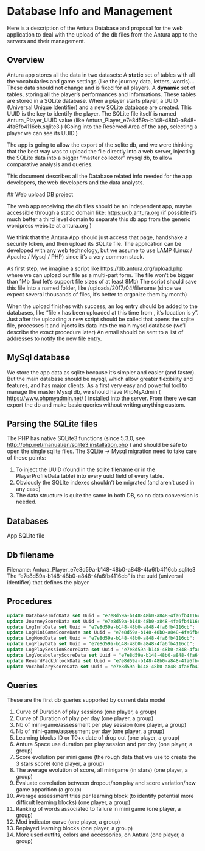 # Database Info and Management

Here is a description of the Antura Database and proposal for the web application to deal with the upload of the db files from the Antura app to the servers and their management.

## Overview

Antura app stores all the data in two datasets:
A **static** set of tables with all the vocabularies and game settings (like the journey data, letters, words)... These data should not change and is fixed for all players.
A **dynamic** set of tables, storing all the player’s performances and informations. These tables are stored in a SQLite database.
When a player starts player, a UUID (Universal Unique Identifier) and a new SQLite database are created. This UUID is the key to identify the player. The SQLite file itself is named Antura_Player_UUID value (like Antura_Player_e7e8d59a-b148-48b0-a848-4fa6fb4116cb.sqlite3 )
(Going into the Reserved Area of the app, selecting a player we can see its UUID.)

The app is going to allow the export of the sqlite db, and we were thinking that the best way was to upload the file directly into a web server, injecting the SQLite data into a bigger “master collector” mysql db, to allow comparative analysis and queries.

This document describes all the Database related info needed for the app developers, the web developers and the data analysts.

## Web upload DB project

The web app receiving the db files should be an independent app, maybe accessible through a static domain like: https://db.antura.org (if possible it’s much better a third level domain to separate this db app from the generic wordpress website at antura.org )

We think that the Antura App should just access that page, handshake a security token, and then upload its SQLite file.
The application can be developed with any web technology, but we assume to use LAMP (Linux / Apache / Mysql / PHP) since it’s a very common stack.

As first step, we imagine a script like https://db.antura.org/upload.php where we can upload our file as a multi-part form.
The file won’t be bigger than 1Mb (but let’s support file sizes of at least 8Mb)
The script should save this file into a named folder, like /uploads/2017/04/filename
(since we expect several thousands of files, it’s better to organize them by month)

When the upload finishes with success, an log entry should be added to the databases, like “file x has been uploaded at this time from , it’s location is y”.
Just after the uploading a new script should be called that opens the sqlite file, processes it and injects its data into the main mysql database (we’ll describe the exact procedure later)
An email should be sent to a list of addresses to notify the new file entry.

## MySql database

We store the app data as sqlite because it’s simpler and easier (and faster).
But the main database should be mysql, which allow greater flexibility and features, and has major clients.
As a first very easy and powerful tool to manage the master Mysql db, we should have PhpMyAdmin ( https://www.phpmyadmin.net/ ) installed into the server. From there we can export the db and make basic queries without writing anything custom.

## Parsing the SQLite files

The PHP has native SQLite3 functions (since 5.3.0, see http://php.net/manual/en/sqlite3.installation.php ) and should be safe to open the single sqlite files.
The SQLite -> Mysql migration need to take care of these points:
1. To inject the UUID (found in the sqlite filename or in the PlayerProfileData table) into every uuid field of every table.
2. Obviously the SQLIte indexes shouldn’t be migrated (and aren’t used in any case)
3. The data structure is quite the same in both DB, so no data conversion is needed.

## Databases
App SQLite file

## Db filename

Filename: Antura_Player_e7e8d59a-b148-48b0-a848-4fa6fb4116cb.sqlite3
The “e7e8d59a-b148-48b0-a848-4fa6fb4116cb” is the uuid (universal identifier) that defines the player

## Procedures
```sql
update DatabaseInfoData set Uuid = "e7e8d59a-b148-48b0-a848-4fa6fb4116cb";
update JourneyScoreData set Uuid = "e7e8d59a-b148-48b0-a848-4fa6fb4116cb";
update LogInfoData set Uuid = "e7e8d59a-b148-48b0-a848-4fa6fb4116cb";
update LogMiniGameScoreData set Uuid = "e7e8d59a-b148-48b0-a848-4fa6fb4116cb";
update LogMoodData set Uuid = "e7e8d59a-b148-48b0-a848-4fa6fb4116cb";
update LogPlayData set Uuid = "e7e8d59a-b148-48b0-a848-4fa6fb4116cb";
update LogPlaySessionScoreData set Uuid = "e7e8d59a-b148-48b0-a848-4fa6fb4116cb";
update LogVocabularyScoreData set Uuid = "e7e8d59a-b148-48b0-a848-4fa6fb4116cb";
update RewardPackUnlockData set Uuid = "e7e8d59a-b148-48b0-a848-4fa6fb4116cb";
update VocabularyScoreData set Uuid = "e7e8d59a-b148-48b0-a848-4fa6fb4116cb";
```

## Queries

These are the first db queries supported by current data model

1. Curve of Duration of play sessions (one player, a group)
2. Curve of Duration of play per day (one player, a group)
3. Nb of mini-game/assessment per play session (one player, a group)
4. Nb of mini-game/assessment per day (one player, a group)
5. Learning blocks ID or T0+x date of drop out (one player, a group)
6. Antura Space use duration per play session and per day (one player, a group)
7. Score evolution per mini game (the rough data that we use to create the 3 stars score) (one player, a group)
8. The average evolution of score, all minigame (in stars) (one player, a group)
9. Evaluate correlation between dropout/non play and score variation/new game apparition (a group)
10. Average assessment tries per learning block (to identify potential more difficult learning blocks) (one player, a group)
11. Ranking of words associated to failure in mini game (one player, a group)
12. Mod indicator curve (one player, a group)
13. Replayed learning blocks (one player, a group)
14. More used outfits, colors and accessories, on Antura (one player, a group)

